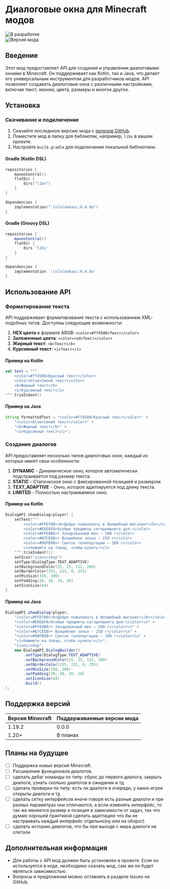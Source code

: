 
# Диалоговые окна для Minecraft модов

![В разработке](https://img.shields.io/badge/Состояние-В%20разработке-orange)  
![Версия мода](https://img.shields.io/badge/Версия-0.0.0-blue)  

## Введение

Этот мод предоставляет API для создания и управления диалоговыми окнами в Minecraft. Он поддерживает как Kotlin, так и Java, что делает его универсальным инструментом для разработчиков модов. API позволяет создавать диалоговые окна с различными настройками, включая текст, иконки, цвета, размеры и многое другое.

## Установка

### Скачивание и подключение

1. Скачайте последнюю версию мода с [релизов GitHub](https://github.com/bat1set/DialogueToolBox/releases).
2. Поместите мод в папку для библиотек, например, `libs` в вашем проекте.
3. Настройте `build.gradle` для подключения локальной библиотеки:

#### Gradle (Kotlin DSL)

```kotlin
repositories {
    mavenCentral()
    flatDir {
        dirs("libs")
    }
}

dependencies {
    implementation(":lololowkaui:0.4.0a")
}
```

#### Gradle (Groovy DSL)

```groovy
repositories {
    mavenCentral()
    flatDir {
        dirs 'libs'
    }
}

dependencies {
    implementation ':lololowkaui:0.4.0a'
}
```

## Использование API

### Форматирование текста

API поддерживает форматирование текста с использованием XML-подобных тегов. Доступны следующие возможности:

1. **HEX цвета** в формате ARGB: `<color=#ff4500>Текст</color>`
2. **Заложенные цвета**: `<color=red>Текст</color>`
3. **Жирный текст**: `<b>Текст</b>`
4. **Курсивный текст**: `<i>Текст</i>`

#### Пример на Kotlin

```kotlin
val text = """
    <color=#ff4500>Красный текст</color> 
    <color=blue>Синий текст</color> 
    <b>Жирный текст</b> 
    <i>Курсивный текст</i>
""".trimIndent()
```

#### Пример на Java

```java
String formattedText = "<color=#ff4500>Красный текст</color>" + 
    "<color=blue>Синий текст</color>" +
    "<b>Жирный текст</b>" +
    "<i>Курсивный текст</i>";
```

### Создание диалогов

API предоставляет несколько типов диалоговых окон, каждый из которых имеет свои особенности:

1. **DYNAMIC** - Динамическое окно, которое автоматически подстраивается под размер текста.
2. **STATIC** - Статическое окно с фиксированной позицией и размером.
3. **TEXT_ADAPTIVE** - Окно, которое адаптируется под длину текста.
4. **LIMITED** - Полностью настраиваемое окно.

#### Пример на Kotlin

```kotlin
DialogAPI.showDialog(player) {
    setText("""
        <color=#FFD700><b>Добро пожаловать в Волшебный магазин!</b></color>
        <color=#E6E6FA>Особые предметы сегодняшнего дня:</color>
        <color=#FF69B4>• Зачарованный меч – 500 г</color>
        <color=#87CEEB>• Волшебное зелье – 250 г</color>
        <color=#98FB98>• Свиток телепортации – 100 г</color>
        <i>Нажмите на товар, чтобы купить!</i>
    """.trimIndent())
    setIcon("icons/shop")
    setType(DialogType.TEXT_ADAPTIVE)
    setBackgroundColor(25, 25, 112, 200)
    setBorderColor(255, 215, 0, 255)
    setMinSize(350, 200)
    setPadding(20, 20, 20, 20)
    setIconSize(64)
}
```

#### Пример на Java

```java
DialogAPI.showDialog(player, 
    "<color=#FFD700><b>Добро пожаловать в Волшебный магазин!</b></color>\n" +
    "<color=#E6E6FA>Особые предметы сегодняшнего дня:</color>\n" +
    "<color=#FF69B4>• Зачарованный меч – 500 г</color>\n" +
    "<color=#87CEEB>• Волшебное зелье – 250 г</color>\n" +
    "<color=#98FB98>• Свиток телепортации – 100 г</color>\n" +
    "<i>Нажмите на товар, чтобы купить!</i>",
    "icons/shop",
    new DialogAPI.DialogBuilder()
        .setType(DialogType.TEXT_ADAPTIVE)
        .setBackgroundColor(25, 25, 112, 200)
        .setBorderColor(255, 215, 0, 255)
        .setMinSize(350, 200)
        .setPadding(20, 20, 20, 20)
        .setIconSize(64)
        .build()
);
```

## Поддержка версий

| Версия Minecraft | Поддерживаемые версии мода |  
|-------------------|---------------------------|  
| 1.19.2           | 0.0.0                     |  
| 1.20+            | В планах                  |  

## Планы на будущее

- [ ] Поддержка новых версий Minecraft.
- [ ] Расширение функционала диалогов.
- [ ] сделать дебаг команды по типу: сброс до первого диалога, закрыть диалоги, узнать сколько диалогов в ожидании и тд
- [ ] сделать проверки по типу: есть ли диалоги в очереди, у каких игрок открыты диалоги и тд
- [ ] сделать сетку интерфейсов иначе говоря есть разные диалоги и при разных параметрах они отличаются, а если изменять интерфейс, то так же меняется размер и позиция в зависимости от задач, так что думаю хорошей практикой сделать адаптацию что бы не настраивать каждый интерфейс отдельно(ну или на оборот)
- [ ] сделать историю диалогов, что бы при выходе с мира диалоги не слетали

## Дополнительная информация

- Для работы с API мод должен быть установлен в проекте. Если он используется в коде, необходимо скачать мод, сам же он будет являться зависимостью.  
- Вопросы и предложения можно оставлять в разделе Issues на GitHub. 
